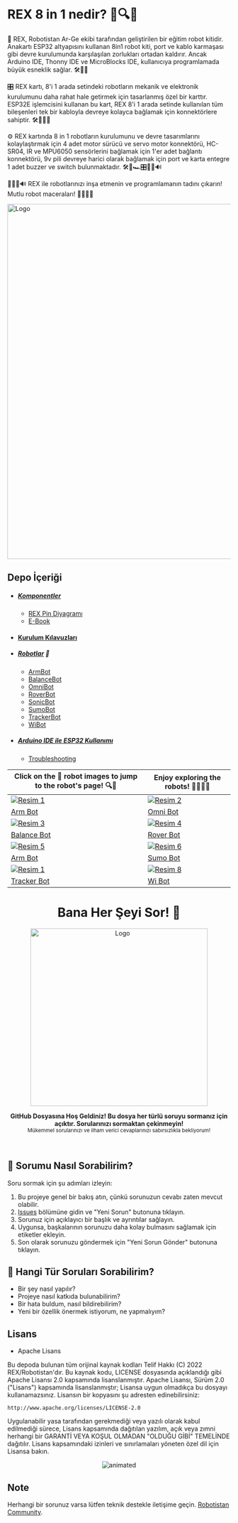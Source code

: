 # REX 8 in 1 nedir? 🤖🔍🌟

🤖 REX, Robotistan Ar-Ge ekibi tarafından geliştirilen bir eğitim robot kitidir. Anakartı ESP32 altyapısını kullanan 8in1 robot kiti, port ve kablo karmaşası gibi devre kurulumunda karşılaşılan zorlukları ortadan kaldırır. Ancak Arduino IDE, Thonny IDE ve MicroBlocks IDE, kullanıcıya programlamada büyük esneklik sağlar. 🛠️🔌🚀

🎛️ REX kartı, 8'i 1 arada setindeki robotların mekanik ve elektronik kurulumunu daha rahat hale getirmek için tasarlanmış özel bir karttır. ESP32E işlemcisini kullanan bu kart, REX 8'i 1 arada setinde kullanılan tüm bileşenleri tek bir kabloyla devreye kolayca bağlamak için konnektörlere sahiptir. 🛠️🔌🤝🔗

⚙️ REX kartında 8 in 1 robotların kurulumunu ve devre tasarımlarını kolaylaştırmak için 4 adet motor sürücü ve servo motor konnektörü, HC-SR04, IR ve MPU6050 sensörlerini bağlamak için 1'er adet bağlantı konnektörü, 9v pili devreye harici olarak bağlamak için port ve karta entegre 1 adet buzzer ve switch bulunmaktadır. 🛠️🔌🏎️🎛️🚀🔋🔊

🔌💡🔋🔊 REX ile robotlarınızı inşa etmenin ve programlamanın tadını çıkarın! Mutlu robot maceraları! 🚀🌟🤖🎉

<div align="">
  <img src="https://github.com/Robotistan/REX-8in1-V2/assets/78815495/597b91c8-1b66-411f-96be-2777d25d00fa" alt="Logo" width="800">
</div>

## Depo İçeriği

- ##### [Komponentler](https://github.com/Robotistan/8in1/tree/main/Components)
   * [REX Pin Diyagramı](https://github.com/Robotistan/REX-8in1/tree/main/REX%20Pin%20Diyagram%C4%B1)
   * [E-Book](https://github.com/Robotistan/REX-8in1/blob/main/Kurulum%20K%C4%B1lavuzlar%C4%B1/REX%20H%C4%B1zl%C4%B1%20Ba%C5%9Flang%C4%B1%C3%A7%20K%C4%B1lavuzu.pdf)
- #### [Kurulum Kılavuzları](https://github.com/Robotistan/REX-8in1/tree/main/Kurulum%20K%C4%B1lavuzlar%C4%B1)
- ##### [Robotlar](https://github.com/Robotistan/8in1/tree/main/Robots) 🤖
   * [ArmBot](https://github.com/Robotistan/REX-8in1/tree/main/Robotlar%20%26%20Kodlar%C4%B1/REX_Main_V5/Armbot) 
   * [BalanceBot](https://github.com/Robotistan/REX-8in1/tree/main/Robotlar%20%26%20Kodlar%C4%B1/REX_Main_V5/BalanceBot)
   * [OmniBot](https://github.com/Robotistan/REX-8in1/tree/main/Robotlar%20%26%20Kodlar%C4%B1/REX_Main_V5/OmniBot)
   * [RoverBot](https://github.com/Robotistan/REX-8in1/tree/main/Robotlar%20%26%20Kodlar%C4%B1/REX_Main_V5/RoverBot)
   * [SonicBot](https://github.com/Robotistan/REX-8in1/tree/main/Robotlar%20%26%20Kodlar%C4%B1/REX_Main_V5/SonicBot)
   * [SumoBot](https://github.com/Robotistan/REX-8in1/tree/main/Robotlar%20%26%20Kodlar%C4%B1/REX_Main_V5/SumoBot)
   * [TrackerBot](https://github.com/Robotistan/REX-8in1/tree/main/Robotlar%20%26%20Kodlar%C4%B1/REX_Main_V5/TrackerBot)
   * [WiBot](https://github.com/Robotistan/REX-8in1/tree/main/Robotlar%20%26%20Kodlar%C4%B1/REX_Main_V5/WiBot)
- ##### [Arduino IDE ile ESP32 Kullanımı](https://github.com/Robotistan/8in1/tree/main/Usage%20of%20ESP32%20With%20Arduino%20IDE)
   * [Troubleshooting](https://github.com/Robotistan/8in1/tree/main/Usage%20of%20ESP32%20With%20Arduino%20IDE/Troubleshooting)

|                        Click on the 🤖 robot images to jump to the robot's page! 🔍🚀                                                                                                                           |                                     Enjoy exploring the robots! 🤩🔎🤖🌟                                                                                                                                        |
|------------------------------------------------------------------------------------------------------------------------------------------------------------------------------------------------------------------|-------------------------------------------------------------------------------------------------------------------------------------------------------------------------------------------------------------------|
| [![Resim 1](https://user-images.githubusercontent.com/112697142/229721526-375c7a74-edb2-4781-a401-df036e431216.gif)](https://github.com/Robotistan/REX-8in1-V2/tree/main/Robots%20%26%20Code/ArmBot)             | [![Resim 2](https://user-images.githubusercontent.com/112697142/231426821-66edec83-a8ee-4155-87ec-7bb550523409.gif)](https://github.com/Robotistan/REX-8in1-V2/tree/main/Robots%20&%20Code/OmniBot)               |
| [Arm Bot](https://github.com/Robotistan/REX-8in1-V2/tree/main/Robots%20%26%20Code/ArmBot)                                                                                                                        | [Omni Bot](https://github.com/Robotistan/REX-8in1-V2/tree/main/Robots%20&%20Code/OmniBot)                                                                                                                         |
| [![Resim 3](https://github.com/Robotistan/REX-8in1-V2/assets/78815495/c0990959-67ec-40f4-b4d0-f3d4f09a66f7)](https://github.com/Robotistan/REX-8in1-V2/tree/main/Robots%20&%20Code/OmniBot)                      | [![Resim 4](https://user-images.githubusercontent.com/112697142/229707812-701537c2-1a25-4a39-907f-c348c1ccfc44.gif)](https://github.com/Robotistan/REX-8in1-V2/tree/main/Robots%20%26%20Code/RoverBot)            |
| [Balance Bot](https://github.com/Robotistan/8in1/tree/main/Robots/BalanceBot)                                                                                                                                    | [Rover Bot](https://github.com/Robotistan/REX-8in1-V2/tree/main/Robots%20%26%20Code/RoverBot)                                                                                                                     |
| [![Resim 5](https://user-images.githubusercontent.com/112697142/231760485-0ad956d3-b7c2-4a38-aebf-1087e5909892.gif)](https://github.com/Robotistan/REX-8in1-V2/tree/main/Robots%20%26%20Code/SonicBot)           | [![Resim 6](https://user-images.githubusercontent.com/112697142/229445048-88b907fb-b3b3-4c8a-bd17-e74336771944.gif)](https://github.com/Robotistan/REX-8in1-V2/tree/main/Robots%20%26%20Code/SumoBot)             |
| [Arm Bot](https://github.com/Robotistan/REX-8in1-V2/tree/main/Robots%20%26%20Code/ArmBot)                                                                                                                        | [Sumo Bot](https://github.com/Robotistan/REX-8in1-V2/tree/main/Robots%20%26%20Code/SumoBot)                                                                                                                       |
| [![Resim 1](https://user-images.githubusercontent.com/112697142/231176647-606db0a1-85d6-4fbe-8dca-565c89164e5e.gif)](https://github.com/Robotistan/REX-8in1-V2/tree/main/Robots%20%26%20Code/TrackerBot)         | [![Resim 8](https://user-images.githubusercontent.com/112697142/232056329-d8ee24b2-94bb-4732-8da0-c03921780872.gif)](https://github.com/Robotistan/REX-8in1-V2/tree/main/Robots%20%26%20Code/WiBot)               |
| [Tracker Bot](https://github.com/Robotistan/REX-8in1-V2/tree/main/Robots%20%26%20Code/TrackerBot)                                                                                                                | [Wi Bot](https://github.com/Robotistan/REX-8in1-V2/tree/main/Robots%20%26%20Code/WiBot)                                                                                                                           |

<h1 align="center">Bana Her Şeyi Sor! 🎉</h1>

<div align="center">
  <img src="https://github.com/Robotistan/REX-8in1-V2/assets/78815495/98dc60f1-6c73-4d80-9a4e-7f2655d0929b" alt="Logo" width="400">
</div>

<p align="center">
  <b>GitHub Dosyasına Hoş Geldiniz! Bu dosya her türlü soruyu sormanız için açıktır. Sorularınızı sormaktan çekinmeyin!</b>
  <br>
  <sub>Mükemmel sorularınızı ve ilham verici cevaplarınızı sabırsızlıkla bekliyorum!</sub>
</p>

<br>

## 🚀 Sorumu Nasıl Sorabilirim?

Soru sormak için şu adımları izleyin:

1. Bu projeye genel bir bakış atın, çünkü sorunuzun cevabı zaten mevcut olabilir.
2. [Issues](https://github.com/Robotistan/REX-8in1-V2/issues) bölümüne gidin ve "Yeni Sorun" butonuna tıklayın.
3. Sorunuz için açıklayıcı bir başlık ve ayrıntılar sağlayın.
4. Uygunsa, başkalarının sorunuzu daha kolay bulmasını sağlamak için etiketler ekleyin.
5. Son olarak sorunuzu göndermek için "Yeni Sorun Gönder" butonuna tıklayın.

## 🤖 Hangi Tür Soruları Sorabilirim?

- Bir şey nasıl yapılır?
- Projeye nasıl katkıda bulunabilirim?
- Bir hata buldum, nasıl bildirebilirim?
- Yeni bir özellik önermek istiyorum, ne yapmalıyım?

## Lisans

* Apache Lisans
  
Bu depoda bulunan tüm orijinal kaynak kodları Telif Hakkı (C) 2022 REX/Robotistan'dır. Bu kaynak kodu, LICENSE dosyasında açıklandığı gibi Apache Lisansı 2.0 kapsamında lisanslanmıştır.
Apache Lisansı, Sürüm 2.0 ("Lisans") kapsamında lisanslanmıştır;
Lisansa uygun olmadıkça bu dosyayı kullanamazsınız.
Lisansın bir kopyasını şu adresten edinebilirsiniz:

    http://www.apache.org/licenses/LICENSE-2.0

Uygulanabilir yasa tarafından gerekmediği veya yazılı olarak kabul edilmediği sürece, Lisans kapsamında dağıtılan yazılım, açık veya zımni herhangi bir GARANTİ VEYA KOŞUL OLMADAN "OLDUĞU GİBİ" TEMELİNDE dağıtılır.
Lisans kapsamındaki izinleri ve sınırlamaları yöneten özel dil için Lisansa bakın.

<p align="center">
  <img src="https://github.com/Robotistan/8in1/assets/112697142/e35969e3-77d2-4c9b-87c0-75f66865af02" alt="animated" />
</p>

## Note
Herhangi bir sorunuz varsa lütfen teknik destekle iletişime geçin. [Robotistan Community](https://community.robotistan.com/).
